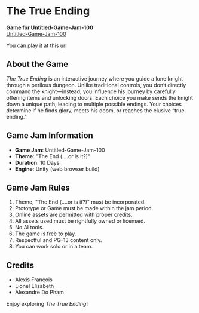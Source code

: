 # The True Ending

**Game for Untitled-Game-Jam-100**  
[Untitled-Game-Jam-100](https://itch.io/jam/untitled-game-jam-100)  

You can play it at this [url](https://youknowgasai.itch.io/the-true-ending)

## About the Game

*The True Ending* is an interactive journey where you guide a lone knight through a perilous dungeon. Unlike traditional controls, you don’t directly command the knight—instead, you influence his journey by carefully offering items and unlocking doors. Each choice you make sends the knight down a unique path, leading to multiple possible endings. Your choices determine if he finds glory, meets his doom, or reaches the elusive “true ending.”

## Game Jam Information

- **Game Jam**: Untitled-Game-Jam-100  
- **Theme**: "The End (....or is it?)"  
- **Duration**: 10 Days  
- **Engine**: Unity (web browser build)  

## Game Jam Rules

1. Theme, "The End (....or is it?)" must be incorporated.
2. Prototype or Game must be made within the jam period.
3. Online assets are permitted with proper credits.
4. All assets used must be rightfully owned or licensed.
5. No AI tools.
6. The game is free to play.
7. Respectful and PG-13 content only.
8. You can work solo or in a team.

## Credits

- Alexis François
- Lionel Elisabeth
- Alexandre Do Pham

Enjoy exploring *The True Ending*!
